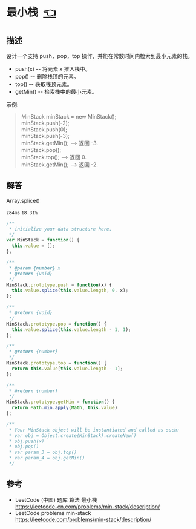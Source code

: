 # <a id="minStack"></a>最小栈&nbsp;&nbsp;[:point_left:][readme.problemSet.algorithm.minStack] #

## 描述 ##

设计一个支持 push，pop，top 操作，并能在常数时间内检索到最小元素的栈。

* push(x) -- 将元素 x 推入栈中。
* pop() -- 删除栈顶的元素。
* top() -- 获取栈顶元素。
* getMin() -- 检索栈中的最小元素。

示例:

> MinStack minStack = new MinStack();  
> minStack.push(-2);  
> minStack.push(0);  
> minStack.push(-3);  
> minStack.getMin();   --> 返回 -3.  
> minStack.pop();  
> minStack.top();      --> 返回 0.  
> minStack.getMin();   --> 返回 -2.

## 解答 ##

Array.splice()

`284ms` `18.31%`

```javascript
/**
 * initialize your data structure here.
 */
var MinStack = function() {
  this.value = [];
};

/**
 * @param {number} x
 * @return {void}
 */
MinStack.prototype.push = function(x) {
  this.value.splice(this.value.length, 0, x);
};

/**
 * @return {void}
 */
MinStack.prototype.pop = function() {
  this.value.splice(this.value.length - 1, 1);
};

/**
 * @return {number}
 */
MinStack.prototype.top = function() {
  return this.value[this.value.length - 1];
};

/**
 * @return {number}
 */
MinStack.prototype.getMin = function() {
  return Math.min.apply(Math, this.value)
};

/** 
 * Your MinStack object will be instantiated and called as such:
 * var obj = Object.create(MinStack).createNew()
 * obj.push(x)
 * obj.pop()
 * var param_3 = obj.top()
 * var param_4 = obj.getMin()
 */
```

## 参考 ##

* LeetCode (中国) 题库 算法 最小栈  
  <https://leetcode-cn.com/problems/min-stack/description/>
* LeetCode problems min-stack  
  <https://leetcode.com/problems/min-stack/description/>

<!-- 链接 开始 -->
[readme.problemSet.algorithm.minStack]: ../../README.md#problemSet.algorithm.minStack "README"
<!-- 链接 结束 -->